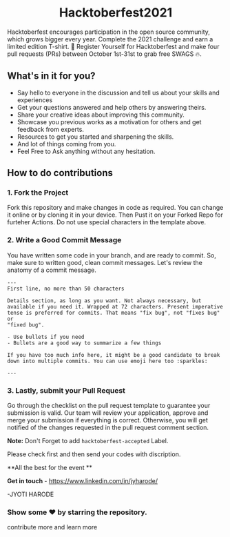 <h1 align=center> Hacktoberfest2021 </h1>

 Hacktoberfest encourages participation in the open source community, which grows bigger every year. Complete the 2021 challenge and earn a limited edition T-shirt.
📢 Register Yourself for Hacktoberfest and make four pull requests (PRs) between October 1st-31st to grab free SWAGS 🔥.

## What's in it for you?
- Say hello to everyone in the discussion and tell us about your skills and experiences
- Get your questions answered and help others by answering theirs.
- Share your creative ideas about improving this community.
- Showcase you previous works as a motivation for others and get feedback from experts.
- Resources to get you started and sharpening the skills.
- And lot of things coming from you.
- Feel Free to Ask anything without any hesitation.


## How to do contributions 

### 1. Fork the Project
Fork this repository and make changes in code as required. You can change it online or by cloning it in your device. Then Pust it on your Forked Repo for furteher Actions. Do not use special characters in the template above.

### 2. Write a Good Commit Message
You have written some code in your branch, and are ready to commit. So, make sure to written good, clean commit messages. Let's review the anatomy of a commit message.

```
---
First line, no more than 50 characters

Details section, as long as you want. Not always necessary, but
available if you need it. Wrapped at 72 characters. Present imperative
tense is preferred for commits. That means "fix bug", not "fixes bug" or
"fixed bug".

- Use bullets if you need
- Bullets are a good way to summarize a few things

If you have too much info here, it might be a good candidate to break
down into multiple commits. You can use emoji here too :sparkles:

---
```

### 3. Lastly, submit your Pull Request
Go through the checklist on the pull request template to guarantee your submission is valid. Our team will review your application, approve and merge your submission if everything is correct. Otherwise, you will get notified of the changes requested in the pull request comment section.

**Note:** Don't Forget to add `hacktoberfest-accepted` Label.


Please check first and then send your codes with discription.

**All the best for the event **

**Get in touch** - https://www.linkedin.com/in/jyharode/

-JYOTI HARODE

### Show some ❤ by starring the repository.
contribute more and learn more

